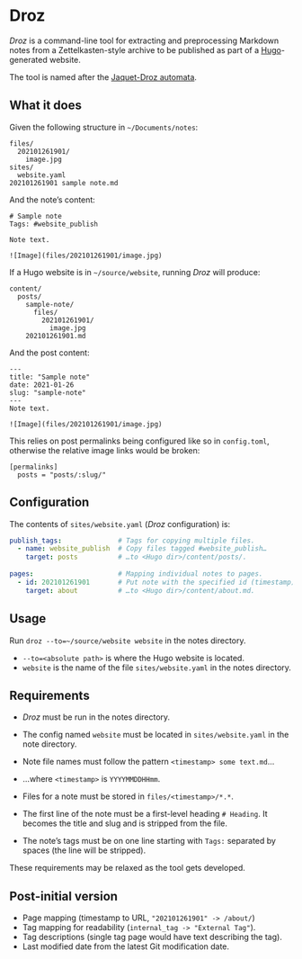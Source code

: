 # Droz

*Droz* is a command-line tool for extracting and preprocessing Markdown notes from a Zettelkasten-style archive to be published as part of a [Hugo](https://gohugo.io)-generated website.

The tool is named after the [Jaquet-Droz automata](https://en.wikipedia.org/wiki/Jaquet-Droz_automata).

## What it does

Given the following structure in `~/Documents/notes`:

```
files/
  202101261901/
    image.jpg
sites/
  website.yaml
202101261901 sample note.md
```

And the note’s content:

```
# Sample note
Tags: #website_publish

Note text.

![Image](files/202101261901/image.jpg)
```

If a Hugo website is in `~/source/website`, running *Droz* will produce:

```
content/
  posts/
    sample-note/
      files/
        202101261901/
          image.jpg
    202101261901.md
```

And the post content:

```
---
title: "Sample note"
date: 2021-01-26
slug: "sample-note"
---
Note text.

![Image](files/202101261901/image.jpg)
```

This relies on post permalinks being configured like so in `config.toml`, otherwise the relative image links would be broken:

```
[permalinks]
  posts = "posts/:slug/"
```

## Configuration

The contents of `sites/website.yaml` (*Droz* configuration) is:

```yaml
publish_tags:              # Tags for copying multiple files.
  - name: website_publish  # Copy files tagged #website_publish…
    target: posts          # …to <Hugo dir>/content/posts/.
    
pages:                     # Mapping individual notes to pages.
  - id: 202101261901       # Put note with the specified id (timestamp)…
    target: about          # …to <Hugo dir>/content/about.md.
```

## Usage

Run `droz --to=~/source/website website` in the notes directory.

* `--to=<absolute path>` is where the Hugo website is located.
* `website` is the name of the file `sites/website.yaml` in the notes directory.

## Requirements

* *Droz* must be run in the notes directory.
* The config named `website` must be located in `sites/website.yaml` in the note directory.

* Note file names must follow the pattern `<timestamp> some text.md`…
* …where `<timestamp>` is `YYYYMMDDHHmm`.
* Files for a note must be stored in `files/<timestamp>/*.*`.
* The first line of the note must be a first-level heading `# Heading`. It becomes the title and slug and is stripped from the file.
* The note’s tags must be on one line starting with `Tags:` separated by spaces (the line will be stripped).

These requirements may be relaxed as the tool gets developed.

## Post-initial version

* Page mapping (timestamp to URL, `"202101261901" -> /about/`)
* Tag mapping for readability (`internal_tag -> "External Tag"`).
* Tag descriptions (single tag page would have text describing the tag).
* Last modified date from the latest Git modification date.
